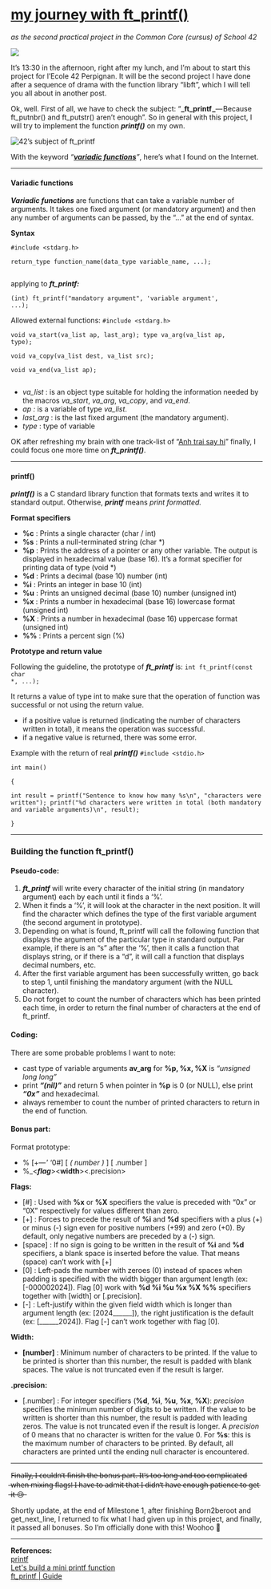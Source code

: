 # [my journey with ft_printf()](https://medium.com/@Kr1sNg/my-journey-with-ft-printf-f2f5ca19b2cd)

_as the second practical project in the Common Core (cursus) of School 42_

![](https://cdn-images-1.medium.com/max/1200/0*9QrjlooKoUZpB_fz)

It’s 13:30 in the afternoon, right after my lunch, and I’m about to start this project for l’Ecole 42 Perpignan. It will be the second project I have done after a sequence of drama with the function library “libft”, which I will tell you all about in another post.

Ok, well. First of all, we have to check the subject: “**_ft_printf _**— Because ft_putnbr() and ft_putstr() aren’t enough”. So in general with this project, I will try to implement the function **_printf()_** on my own.

![42’s subject of ft_printf](https://cdn-images-1.medium.com/max/1200/1*aJs0qnAF0OmV3kP4o33ysw.png)

With the keyword _“_[**_variadic functions_**](https://www.geeksforgeeks.org/variadic-functions-in-c/)_”_, here’s what I found on the Internet.

----------

#### Variadic functions

**_Variadic functions_** are functions that can take a variable number of arguments. It takes one fixed argument (or mandatory argument) and then any number of arguments can be passed, by the “…” at the end of syntax.

**Syntax**

<code>#include <stdarg.h>  
  return_type 		function_name(data_type variable_name, ...);  
  </code>

applying to ***ft_printf:***

<code>(int)		ft_printf("mandatory argument", 'variable argument', ...);
</code>

Allowed external functions:
<code>#include <stdarg.h>  
void		va_start(va_list ap, last_arg); 
type 	va_arg(va_list ap, type);  
void 	va_copy(va_list dest, va_list src);  
void		va_end(va_list ap);  
</code>

-   _va_list_ : is an object type suitable for holding the information needed by the macros _va_start_, _va_arg_, _va_copy_, and _va_end_.
-   _ap :_ is a variable of type _va_list_.
-   _last_arg_ : is the last fixed argument (the mandatory argument).
-   _type_ : type of variable

OK after refreshing my brain with one track-list of “[Anh trai say hi](https://youtu.be/TM9SGdrOMsk?si=enlNndTUk2I08kBj)” finally, I could focus one more time on **_ft_printf()_**.

----------

#### printf()

**_printf()_** is a C standard library function that formats texts and writes it to standard output. Otherwise, **_printf_** means _print formatted._

**Format specifiers**

-   **%c** : Prints a single character (char / int)
-   **%s** : Prints a null-terminated string (char *)
-   **%p** : Prints the address of a pointer or any other variable. The output is displayed in hexadecimal value (base 16). It’s a format specifier for printing data of type (void *)
-   **%d** : Prints a decimal (base 10) number (int)
-   **%i** : Prints an integer in base 10 (int)
-   **%u** : Prints an unsigned decimal (base 10) number (unsigned int)
-   **%x** : Prints a number in hexadecimal (base 16) lowercase format (unsigned int)
-   **%X** : Prints a number in hexadecimal (base 16) uppercase format (unsigned int)
-   **%%** : Prints a percent sign (%)

**Prototype and return value**

Following the guideline, the prototype of **_ft_printf_** is:
<code>int  ft_printf(const char *, ...); </code>

It returns a value of type int to make sure that the operation of function was successful or not using the return value.

-   if a positive value is returned (indicating the number of characters written in total), it means the operation was successful.
-   if a negative value is returned, there was some error.

Example with the return of real **_printf()_**
<code>#include <stdio.h>  
int main()  
{  
    int result = printf("Sentence to know how many %s\n", "characters were written");
    printf("%d characters were written in total (both mandatory and variable arguments)\n", result);  
}
</code>

----------

### Building the function ft_printf()

#### Pseudo-code:

1.  **_ft_printf_** will write every character of the initial string (in mandatory argument) each by each until it finds a ‘%’.
2.  When it finds a ‘%’, it will look at the character in the next position. It will find the character which defines the type of the first variable argument (the second argument in prototype).
3.  Depending on what is found, ft_printf will call the following function that displays the argument of the particular type in standard output. Par example, if there is an “s” after the ‘%’, then it calls a function that displays string, or if there is a “d”, it will call a function that displays decimal numbers, etc.
4.  After the first variable argument has been successfully written, go back to step 1, until finishing the mandatory argument (with the NULL character).
5.  Do not forget to count the number of characters which has been printed each time, in order to return the final number of characters at the end of ft_printf.

#### Coding:

There are some probable problems I want to note:

-   cast type of variable arguments **av_arg** for **%p, %x, %X** is *“unsigned long long”*
-   print ***“(nil)”*** and return 5 when pointer in **%p** is 0 (or NULL), else print ***“0x”*** and hexadecimal.
-   always remember to count the number of printed characters to return in the end of function.

#### **Bonus part:**

Format prototype:

- % [+— ’ ‘0#] [ _( number )_ ] [ .number ]
- %_<_____flag_____><__width__><.precision>

**Flags:**

-   [#] : Used with **%x** or **%X** specifiers the value is preceded with “0x” or “0X” respectively for values different than zero.
-   [+] : Forces to precede the result of **%i** and **%d** specifiers with a plus (+) or minus (-) sign even for positive numbers (+99) and zero (+0). By default, only negative numbers are preceded by a (-) sign.
-   [space] : If no sign is going to be written in the result of **%i** and **%d** specifiers, a blank space is inserted before the value. That means (space) can’t work with [+]
-   [0] : Left-pads the number with zeroes (0) instead of spaces when padding is specified with the width bigger than argument length (ex: [-000002024]). Flag [0] work with **%d %i %u %x %X %%** specifiers together with [width] or [.precision].
-   [-] : Left-justify within the given field width which is longer than argument length (ex: [2024______]), the right justification is the default (ex: [______2024]). Flag [-] can’t work together with flag [0].

**Width:**

-   **[number]** : Minimum number of characters to be printed. If the value to be printed is shorter than this number, the result is padded with blank spaces. The value is not truncated even if the result is larger.

**.precision:**

- [.number] : For integer specifiers (**%d**, **%i**, **%u**, **%x**, **%X**): _precision_ specifies the minimum number of digits to be written. If the value to be written is shorter than this number, the result is padded with leading zeros. The value is not truncated even if the result is longer. A _precision_ of 0 means that no character is written for the value 0. For **%s**: this is the maximum number of characters to be printed. By default, all characters are printed until the ending null character is encountered.

----------

F̶i̶n̶a̶l̶l̶y̶,̶ ̶I̶ ̶c̶o̶u̶l̶d̶n̶’̶t̶ ̶f̶i̶n̶i̶s̶h̶ ̶t̶h̶e̶ ̶b̶o̶n̶u̶s̶ ̶p̶a̶r̶t̶.̶ ̶I̶t̶’̶s̶ ̶t̶o̶o̶ ̶l̶o̶n̶g̶ ̶a̶n̶d̶ ̶t̶o̶o̶ ̶c̶o̶m̶p̶l̶i̶c̶a̶t̶e̶d̶ ̶w̶h̶e̶n̶ ̶m̶i̶x̶i̶n̶g̶ ̶f̶l̶a̶g̶s̶!̶ ̶I̶ ̶h̶a̶v̶e̶ ̶t̶o̶ ̶a̶d̶m̶i̶t̶ ̶t̶h̶a̶t̶ ̶I̶ ̶d̶i̶d̶n̶’̶t̶ ̶h̶a̶v̶e̶ ̶e̶n̶o̶u̶g̶h̶ ̶p̶a̶t̶i̶e̶n̶c̶e̶ ̶t̶o̶ ̶g̶e̶t̶ ̶i̶t̶ ̶😢̶

Shortly update, at the end of Milestone 1, after finishing Born2beroot and get_next_line, I returned to fix what I had given up in this project, and finally, it passed all bonuses. So I’m officially done with this! Woohoo 🎉

----------

**References:**
<br>[printf](https://cplusplus.com/reference/cstdio/printf/) <br>
[Let's build a mini printf function](https://youtu.be/byRw36Y3Hjs?si=vALAB0UQ5mC5cB-P) <br>
[ft_printf | Guide](https://42-cursus.gitbook.io/guide/rank-01/ft_printf)
